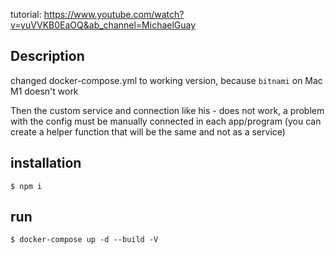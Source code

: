 tutorial: https://www.youtube.com/watch?v=yuVVKB0EaOQ&ab_channel=MichaelGuay

## Description
changed docker-compose.yml to working version,
because ```bitnami``` on Mac M1 doesn't work

Then the custom service and connection like his - does not work, a problem with the config
must be manually connected in each app/program (you can create a helper function that will be the same and not as a service)

## installation
```
$ npm i
```

## run
```
$ docker-compose up -d --build -V
```